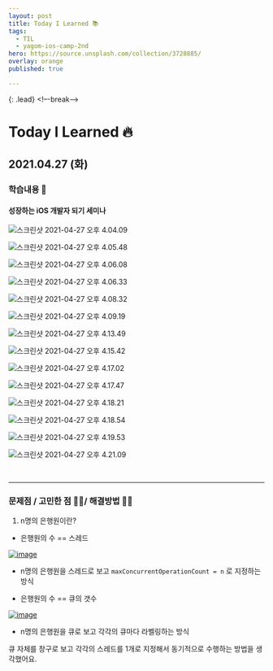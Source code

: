 ```yaml
---
layout: post
title: Today I Learned 📚
tags:
  - TIL
  - yagom-ios-camp-2nd
hero: https://source.unsplash.com/collection/3728885/
overlay: orange
published: true

---
```


{: .lead}
<!–-break-–>


# Today I Learned 🔥

## 2021.04.27 (화)

### 학습내용 📝

#### 성장하는 iOS 개발자 되기 세미나 

![스크린샷 2021-04-27 오후 4.04.09](https://tva1.sinaimg.cn/large/008i3skNgy1gpyr2jsifkj32ci0tkdli.jpg)

![스크린샷 2021-04-27 오후 4.05.48](https://tva1.sinaimg.cn/large/008i3skNgy1gpyr2oc21uj31r60ncdky.jpg)

![스크린샷 2021-04-27 오후 4.06.08](https://tva1.sinaimg.cn/large/008i3skNgy1gpyr2qcdyyj31d20n0wid.jpg)

![스크린샷 2021-04-27 오후 4.06.33](https://tva1.sinaimg.cn/large/008i3skNgy1gpyr2rtme4j31940pijun.jpg)

![스크린샷 2021-04-27 오후 4.08.32](https://tva1.sinaimg.cn/large/008i3skNgy1gpyr2tsqjlj31k40u0qal.jpg)

![스크린샷 2021-04-27 오후 4.09.19](https://tva1.sinaimg.cn/large/008i3skNgy1gpyr3bxs0dj31o10u0tb8.jpg)

![스크린샷 2021-04-27 오후 4.13.49](https://tva1.sinaimg.cn/large/008i3skNgy1gpyr3fob1vj31rg0u0dlq.jpg)

![스크린샷 2021-04-27 오후 4.15.42](https://tva1.sinaimg.cn/large/008i3skNgy1gpyr754w2sj320a0u07co.jpg)

![스크린샷 2021-04-27 오후 4.17.02](https://tva1.sinaimg.cn/large/008i3skNgy1gpyr73gj0sj324p0u0qb1.jpg)

![스크린샷 2021-04-27 오후 4.17.47](https://tva1.sinaimg.cn/large/008i3skNgy1gpyr7ffxk8j31mz0u0dqu.jpg)

![스크린샷 2021-04-27 오후 4.18.21](https://tva1.sinaimg.cn/large/008i3skNgy1gpyr7nx1tvj31pt0u0gzi.jpg)

![스크린샷 2021-04-27 오후 4.18.54](https://tva1.sinaimg.cn/large/008i3skNgy1gpyr7wq55ej31y70u0wma.jpg)

![스크린샷 2021-04-27 오후 4.19.53](https://tva1.sinaimg.cn/large/008i3skNgy1gpyr84fs6pj31ko0u07m9.jpg)

![스크린샷 2021-04-27 오후 4.21.09](https://tva1.sinaimg.cn/large/008i3skNgy1gpyr8ebfxbj31o70u0n65.jpg)



<br/>

---

### 문제점 / 고민한 점 🤦🏼/ 해결방법 🙋🏼

1. n명의 은행원이란?

- 은행원의 수 == 스레드

[![image](https://user-images.githubusercontent.com/44525561/116269226-01727a00-a7b9-11eb-9916-65b2bd122118.png)](https://user-images.githubusercontent.com/44525561/116269226-01727a00-a7b9-11eb-9916-65b2bd122118.png)

- n명의 은행원을 스레드로 보고 `maxConcurrentOperationCount = n` 로 지정하는 방식





- 은행원의 수 == 큐의 갯수

[![image](https://user-images.githubusercontent.com/44525561/116269432-2ebf2800-a7b9-11eb-8351-4c1a67a847fd.png)](https://user-images.githubusercontent.com/44525561/116269432-2ebf2800-a7b9-11eb-8351-4c1a67a847fd.png)

- n명의 은행원을 큐로 보고 각각의 큐마다 라벨링하는 방식

큐 자체를 창구로 보고 각각의 스레드를 1개로 지정해서 동기적으로 수행하는 방법을 생각했어요. 